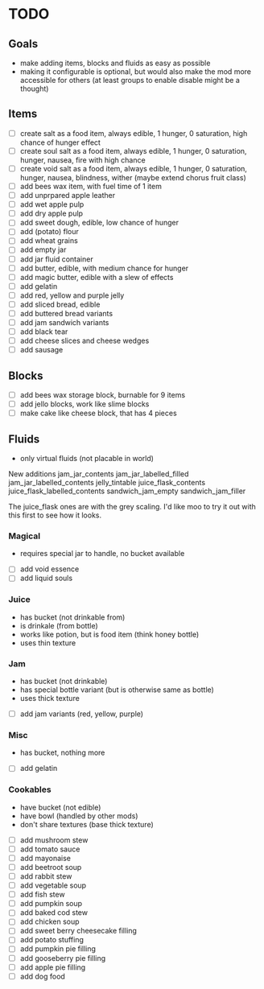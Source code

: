 # TODO

## Goals

- make adding items, blocks and fluids as easy as possible
- making it configurable is optional, but would also make the mod more accessible for others (at least groups to enable disable might be a thought)

## Items

- [ ] create salt as a food item, always edible, 1 hunger, 0 saturation, high chance of hunger effect
- [ ] create soul salt as a food item, always edible, 1 hunger, 0 saturation, hunger, nausea, fire with high chance
- [ ] create void salt as a food item, always edible, 1 hunger, 0 saturation, hunger, nausea, blindness, wither (maybe extend chorus fruit class)
- [ ] add bees wax item, with fuel time of 1 item
- [ ] add unprpared apple leather
- [ ] add wet apple pulp
- [ ] add dry apple pulp
- [ ] add sweet dough, edible, low chance of hunger
- [ ] add (potato) flour
- [ ] add wheat grains
- [ ] add empty jar
- [ ] add jar fluid container
- [ ] add butter, edible, with medium chance for hunger
- [ ] add magic butter, edible with a slew of effects
- [ ] add gelatin
- [ ] add red, yellow and purple jelly
- [ ] add sliced bread, edible
- [ ] add buttered bread variants
- [ ] add jam sandwich variants
- [ ] add black tear
- [ ] add cheese slices and cheese wedges
- [ ] add sausage

## Blocks

- [ ] add bees wax storage block, burnable for 9 items
- [ ] add jello blocks, work like slime blocks
- [ ] make cake like cheese block, that has 4 pieces

## Fluids

- only virtual fluids (not placable in world)

New additions
jam_jar_contents
jam_jar_labelled_filled
jam_jar_labelled_contents
jelly_tintable
juice_flask_contents
juice_flask_labelled_contents
sandwich_jam_empty
sandwich_jam_filler


The juice_flask ones are with the grey scaling. I'd like moo to try it out with this first to see how it looks.

### Magical

- requires special jar to handle, no bucket available
- [ ] add void essence
- [ ] add liquid souls

### Juice

- has bucket (not drinkable from)
- is drinkale (from bottle)
- works like potion, but is food item (think honey bottle)
- uses thin texture

### Jam

- has bucket (not drinkable)
- has special bottle variant (but is otherwise same as bottle)
- uses thick texture
- [ ] add jam variants (red, yellow, purple)

### Misc

- has bucket, nothing more
- [ ] add gelatin

### Cookables

- have bucket (not edible)
- have bowl (handled by other mods)
- don't share textures (base thick texture)
- [ ] add mushroom stew
- [ ] add tomato sauce
- [ ] add mayonaise
- [ ] add beetroot soup
- [ ] add rabbit stew
- [ ] add vegetable soup
- [ ] add fish stew
- [ ] add pumpkin soup
- [ ] add baked cod stew
- [ ] add chicken soup
- [ ] add sweet berry cheesecake filling
- [ ] add potato stuffing
- [ ] add pumpkin pie filling
- [ ] add gooseberry pie filling
- [ ] add apple pie filling
- [ ] add dog food